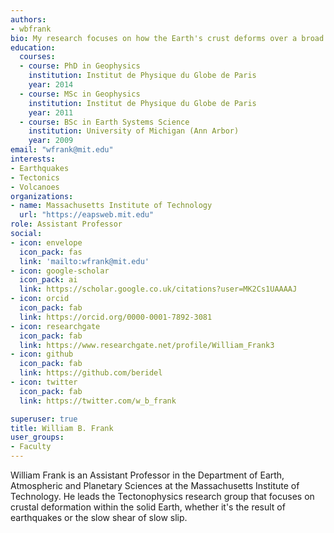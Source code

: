 ```yaml
---
authors:
- wbfrank
bio: My research focuses on how the Earth's crust deforms over a broad range spatiotemporal scales.
education:
  courses:
  - course: PhD in Geophysics
    institution: Institut de Physique du Globe de Paris
    year: 2014
  - course: MSc in Geophysics
    institution: Institut de Physique du Globe de Paris
    year: 2011
  - course: BSc in Earth Systems Science
    institution: University of Michigan (Ann Arbor)
    year: 2009
email: "wfrank@mit.edu"
interests:
- Earthquakes
- Tectonics
- Volcanoes
organizations:
- name: Massachusetts Institute of Technology
  url: "https://eapsweb.mit.edu"
role: Assistant Professor
social:
- icon: envelope
  icon_pack: fas
  link: 'mailto:wfrank@mit.edu'
- icon: google-scholar
  icon_pack: ai
  link: https://scholar.google.co.uk/citations?user=MK2Cs1UAAAAJ
- icon: orcid
  icon_pack: fab
  link: https://orcid.org/0000-0001-7892-3081
- icon: researchgate
  icon_pack: fab
  link: https://www.researchgate.net/profile/William_Frank3
- icon: github
  icon_pack: fab
  link: https://github.com/beridel
- icon: twitter
  icon_pack: fab
  link: https://twitter.com/w_b_frank

superuser: true
title: William B. Frank
user_groups:
- Faculty
---
```


William Frank is an Assistant Professor in the Department of Earth, Atmospheric and Planetary Sciences at the Massachusetts Institute of Technology.
He leads the Tectonophysics research group that focuses on crustal deformation within the solid Earth, whether it's the result of earthquakes or the slow shear of slow slip.
